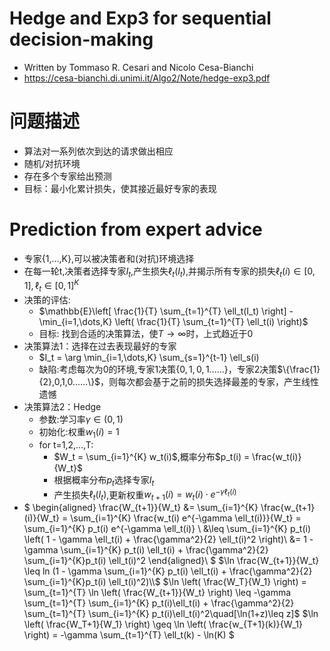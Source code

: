 #  Hedge and Exp3 for sequential decision-making
- Written by Tommaso R. Cesari and Nicolo Cesa-Bianchi
- https://cesa-bianchi.di.unimi.it/Algo2/Note/hedge-exp3.pdf
# 问题描述
- 算法对一系列依次到达的请求做出相应
- 随机/对抗环境
- 存在多个专家给出预测
- 目标：最小化累计损失，使其接近最好专家的表现
# Prediction from expert advice
- 专家{1,…,K},可以被决策者和(对抗)环境选择
- 在每一轮t,决策者选择专家$I_t$,产生损失$\ell_t(I_t)$,并揭示所有专家的损失$\ell_t(i) \in [0,1],\ell_t \in [0,1]^K$
- 决策的评估:
  - $\mathbb{E}\left[ \frac{1}{T} \sum_{t=1}^{T} \ell_t(I_t) \right] - \min_{i=1,\dots,K} \left( \frac{1}{T} \sum_{t=1}^{T} \ell_t(i) \right)$
  - 目标: 找到合适的决策算法，使$T \to \infty$时，上式趋近于0
- 决策算法1：选择在过去表现最好的专家
  - $I_t = \arg \min_{i=1,\dots,K} \sum_{s=1}^{t-1} \ell_s(i)
  - 缺陷:考虑每次为0的环境,专家1决策$\{0,1,0,1……\}$，专家2决策$\{\frac{1}{2},0,1,0……\}$，则每次都会基于之前的损失选择最差的专家，产生线性遗憾
- 决策算法2：Hedge
  - 参数:学习率$\gamma \in (0,1)$
  - 初始化:权重$w_1(i) = 1$
  - for t=1,2,…,T:
    - $W_t = \sum_{i=1}^{K} w_t(i)$,概率分布$p_t(i) = \frac{w_t(i)}{W_t}$
    - 根据概率分布$p_t$选择专家$I_t$
    - 产生损失$\ell_t(I_t)$,更新权重$w_{t+1}(i) = w_t(i) \cdot e^{-\gamma \ell_t(i)}$
- $
    \begin{aligned}
    \frac{W_{t+1}}{W_t} &= \sum_{i=1}^{K} \frac{w_{t+1}(i)}{W_t} 
    = \sum_{i=1}^{K} \frac{w_t(i) e^{-\gamma \ell_t(i)}}{W_t}
    = \sum_{i=1}^{K} p_t(i) e^{-\gamma \ell_t(i)} \\
    &\leq \sum_{i=1}^{K} p_t(i) \left( 1 - \gamma \ell_t(i) + \frac{\gamma^2}{2} \ell_t(i)^2 \right)\\
    &= 1 - \gamma \sum_{i=1}^{K} p_t(i) \ell_t(i) + \frac{\gamma^2}{2} \sum_{i=1}^{K}p_t(i) \ell_t(i)^2
    \end{aligned}\\
$
$\ln \frac{W_{t+1}}{W_t}
    \leq ln (1 - \gamma \sum_{i=1}^{K} p_t(i) \ell_t(i) + \frac{\gamma^2}{2} \sum_{i=1}^{K}p_t(i) \ell_t(i)^2)\\$
$\ln \left( \frac{W_T}{W_1} \right) = \sum_{t=1}^{T} \ln \left( \frac{W_{t+1}}{W_t} \right) \leq -\gamma \sum_{t=1}^{T} \sum_{i=1}^{K} p_t(i)\ell_t(i) + \frac{\gamma^2}{2} \sum_{t=1}^{T} \sum_{i=1}^{K} p_t(i)\ell_t(i)^2\quad[\ln(1+z)\leq z]$
$\ln \left( \frac{W_T+1}{W_1} \right) \geq \ln \left( \frac{w_{T+1}(k)}{W_1} \right) = -\gamma \sum_{t=1}^{T} \ell_t(k) - \ln(K)
$
